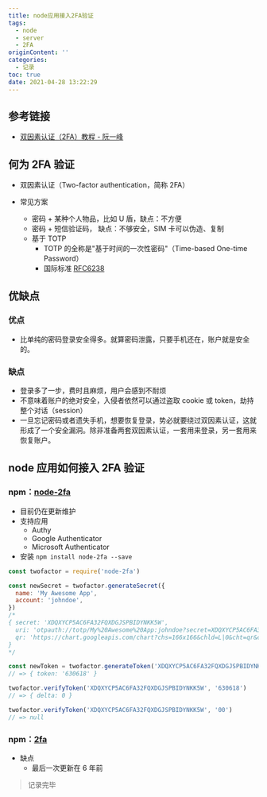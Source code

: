 ```yaml
---
title: node应用接入2FA验证
tags:
  - node
  - server
  - 2FA
originContent: ''
categories:
  - 记录
toc: true
date: 2021-04-28 13:22:29
---
```


## 参考链接

- [双因素认证（2FA）教程 - 阮一峰](https://www.ruanyifeng.com/blog/2017/11/2fa-tutorial.html)

## 何为 2FA 验证

- 双因素认证（Two-factor authentication，简称 2FA）
- 常见方案

  - 密码 + 某种个人物品，比如 U 盾，缺点：不方便
  - 密码 + 短信验证码， 缺点：不够安全，SIM 卡可以伪造、复制
  - 基于 TOTP
    - TOTP 的全称是"基于时间的一次性密码"（Time-based One-time Password）
    - 国际标准 [RFC6238](https://tools.ietf.org/html/rfc6238)

## 优缺点

### 优点

- 比单纯的密码登录安全得多。就算密码泄露，只要手机还在，账户就是安全的。

### 缺点

- 登录多了一步，费时且麻烦，用户会感到不耐烦
- 不意味着账户的绝对安全，入侵者依然可以通过盗取 cookie 或 token，劫持整个对话（session）
- 一旦忘记密码或者遗失手机，想要恢复登录，势必就要绕过双因素认证，这就形成了一个安全漏洞。除非准备两套双因素认证，一套用来登录，另一套用来恢复账户。

## node 应用如何接入 2FA 验证

### npm：[node-2fa](https://www.npmjs.com/package/node-2fa)

- 目前仍在更新维护
- 支持应用
  - Authy
  - Google Authenticator
  - Microsoft Authenticator
- 安装 `npm install node-2fa --save`

```js
const twofactor = require('node-2fa')

const newSecret = twofactor.generateSecret({
  name: 'My Awesome App',
  account: 'johndoe',
})
/*
{ secret: 'XDQXYCP5AC6FA32FQXDGJSPBIDYNKK5W',
  uri: 'otpauth://totp/My%20Awesome%20App:johndoe?secret=XDQXYCP5AC6FA32FQXDGJSPBIDYNKK5W&issuer=My%20Awesome%20App',
  qr: 'https://chart.googleapis.com/chart?chs=166x166&chld=L|0&cht=qr&chl=otpauth://totp/My%20Awesome%20App:johndoe%3Fsecret=XDQXYCP5AC6FA32FQXDGJSPBIDYNKK5W%26issuer=My%20Awesome%20App'
}
*/

const newToken = twofactor.generateToken('XDQXYCP5AC6FA32FQXDGJSPBIDYNKK5W')
// => { token: '630618' }

twofactor.verifyToken('XDQXYCP5AC6FA32FQXDGJSPBIDYNKK5W', '630618')
// => { delta: 0 }

twofactor.verifyToken('XDQXYCP5AC6FA32FQXDGJSPBIDYNKK5W', '00')
// => null
```

### npm：[2fa](https://www.npmjs.com/package/2fa)

- 缺点
  - 最后一次更新在 6 年前

> 记录完毕
